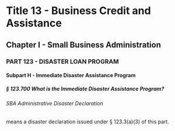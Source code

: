 
# Title 13 - Business Credit and Assistance
## Chapter I - Small Business Administration
### PART 123 - DISASTER LOAN PROGRAM
#### Subpart H - Immediate Disaster Assistance Program
##### § 123.700 What is the Immediate Disaster Assistance Program?
###### SBA Administrative Disaster Declaration

means a disaster declaration issued under § 123.3(a)(3) of this part.
